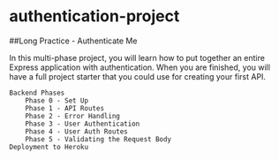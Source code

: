 # authentication-project
##Long Practice - Authenticate Me

In this multi-phase project, you will learn how to put together an entire Express application with authentication. When you are finished, you will have a full project starter that you could use for creating your first API.

    Backend Phases
        Phase 0 - Set Up
        Phase 1 - API Routes
        Phase 2 - Error Handling
        Phase 3 - User Authentication
        Phase 4 - User Auth Routes
        Phase 5 - Validating the Request Body
    Deployment to Heroku
